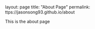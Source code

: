 layout: page
title: "About Page"
permalink: ttps://jasonsong93.github.io/about

This is the about page
